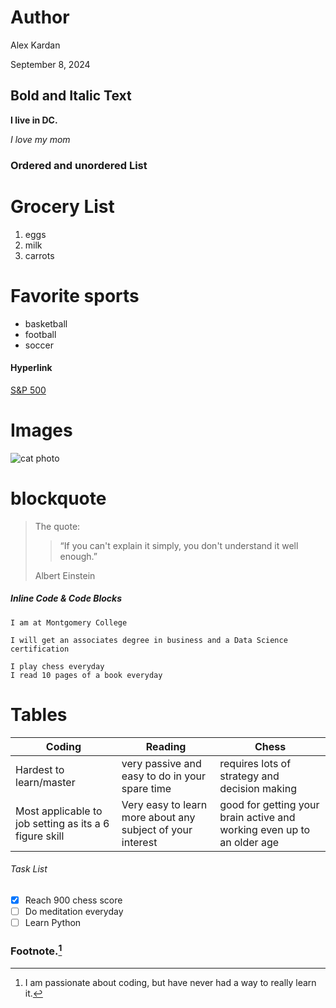 # Author
Alex Kardan

September 8, 2024

## Bold and Italic Text 
**I live in DC.**

*I love my mom*

### Ordered and unordered List ###

# Grocery List
1. eggs
2. milk
3. carrots

# Favorite sports
* basketball
* football
* soccer

#### Hyperlink

[S&P 500](https://www.sectorspdrs.com/sectortracker)

# Images

![cat photo](https://github.com/user-attachments/assets/a288542c-488e-45c9-97be-357a912bc9a0)

# blockquote
> The quote:
>
>> “If you can't explain it simply, you don't understand it well enough.”
>
> Albert Einstein

##### Inline Code & Code Blocks

`I am at Montgomery College`

`I will get an associates degree in business and a Data Science certification`

```
I play chess everyday
I read 10 pages of a book everyday
```

# Tables

|Coding|Reading|Chess|
|------|-------|-----|
|Hardest to learn/master|very passive and easy to do in your spare time|requires lots of strategy and decision making|
|Most applicable to job setting as its a 6 figure skill|Very easy to learn more about any subject of your interest|good for getting your brain active and working even up to an older age|

###### Task List

- [x] Reach 900 chess score
- [ ] Do meditation everyday
- [ ] Learn Python

### Footnote.[^1]

[^1]: I am passionate about coding, but have never had a way to really learn it.


